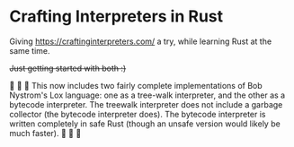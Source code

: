 # Crafting Interpreters in Rust

Giving https://craftinginterpreters.com/ a try, while learning Rust at the same time.

~~Just getting started with both :)~~

:crab: :crab: :crab: This now includes two fairly complete implementations of Bob Nystrom's Lox language: one as a tree-walk interpreter, and the other as a bytecode interpreter. The treewalk interpreter does not include a garbage collector (the bytecode interpreter does). The bytecode interpreter is written completely in safe Rust (though an unsafe version would likely be much faster). :crab: :crab: :crab:
